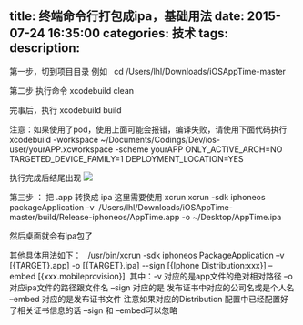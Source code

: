 title: 终端命令行打包成ipa，基础用法
date: 2015-07-24 16:35:00
categories: 技术
tags: 
description:
---
第一步，切到项目目录
例如   cd /Users/lhl/Downloads/iOSAppTime-master


第二步 执行命令
xcodebuild clean


完事后，执行
xcodebuild build

<!--more-->


注意：如果使用了pod，使用上面可能会报错，编译失败，请使用下面代码执行
xcodebuild -workspace ~/Documents/Codings/Dev/ios-user/yourAPP.xcworkspace -scheme yourAPP ONLY_ACTIVE_ARCH=NO TARGETED_DEVICE_FAMILY=1 DEPLOYMENT_LOCATION=YES



执行完成后结尾出现
![](http://img.blog.csdn.net/20150724162533599?watermark/2/text/aHR0cDovL2Jsb2cuY3Nkbi5uZXQv/font/5a6L5L2T/fontsize/400/fill/I0JBQkFCMA==/dissolve/70/gravity/Center)



第三步 ： 把 .app 转换成 ipa
这里需要使用 xcrun
xcrun -sdk iphoneos packageApplication -v  /Users/lhl/Downloads/iOSAppTime-master/build/Release-iphoneos/AppTime.app -o ~/Desktop/AppTime.ipa


然后桌面就会有ipa包了
![]()



其他具体用法如下：  
/usr/bin/xcrun -sdk iphoneos PackageApplication –v [{TARGET}.app] -o [{TARGET}.ipa] --sign [{Iphone Distribution:xxx}] –embed [{xxx.mobileprovision}] 
其中：-v 对应的是app文件的绝对相对路径 –o 对应ipa文件的路径跟文件名 –sign 对应的是 发布证书中对应的公司名或是个人名 –embed 对应的是发布证书文件 注意如果对应的Distribution 配置中已经配置好了相关证书信息的话 –sign 和 –embed可以忽略






